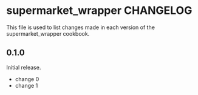 # supermarket_wrapper CHANGELOG

This file is used to list changes made in each version of the supermarket_wrapper cookbook.

## 0.1.0

Initial release.

- change 0
- change 1
